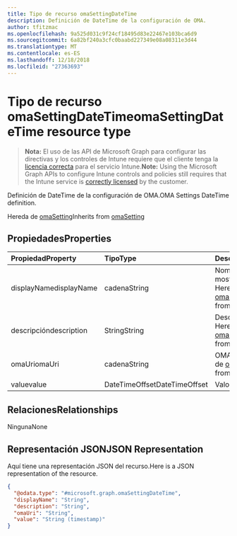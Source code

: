 ```yaml
---
title: Tipo de recurso omaSettingDateTime
description: Definición de DateTime de la configuración de OMA.
author: tfitzmac
ms.openlocfilehash: 9a525d031c9f24cf18495d83e22467e103bca6d9
ms.sourcegitcommit: 6a82bf240a3cfc0baabd227349e08a08311e3d44
ms.translationtype: MT
ms.contentlocale: es-ES
ms.lasthandoff: 12/18/2018
ms.locfileid: "27363693"
---
```

# <a name="omasettingdatetime-resource-type"></a><span data-ttu-id="0e59a-103">Tipo de recurso omaSettingDateTime</span><span class="sxs-lookup"><span data-stu-id="0e59a-103">omaSettingDateTime resource type</span></span>

> <span data-ttu-id="0e59a-104">**Nota:** El uso de las API de Microsoft Graph para configurar las directivas y los controles de Intune requiere que el cliente tenga la [licencia correcta](https://go.microsoft.com/fwlink/?linkid=839381) para el servicio Intune.</span><span class="sxs-lookup"><span data-stu-id="0e59a-104">**Note:** Using the Microsoft Graph APIs to configure Intune controls and policies still requires that the Intune service is [correctly licensed](https://go.microsoft.com/fwlink/?linkid=839381) by the customer.</span></span>

<span data-ttu-id="0e59a-105">Definición de DateTime de la configuración de OMA.</span><span class="sxs-lookup"><span data-stu-id="0e59a-105">OMA Settings DateTime definition.</span></span>

<span data-ttu-id="0e59a-106">Hereda de [omaSetting](../resources/intune-deviceconfig-omasetting.md)</span><span class="sxs-lookup"><span data-stu-id="0e59a-106">Inherits from [omaSetting](../resources/intune-deviceconfig-omasetting.md)</span></span>

## <a name="properties"></a><span data-ttu-id="0e59a-107">Propiedades</span><span class="sxs-lookup"><span data-stu-id="0e59a-107">Properties</span></span>
|<span data-ttu-id="0e59a-108">Propiedad</span><span class="sxs-lookup"><span data-stu-id="0e59a-108">Property</span></span>|<span data-ttu-id="0e59a-109">Tipo</span><span class="sxs-lookup"><span data-stu-id="0e59a-109">Type</span></span>|<span data-ttu-id="0e59a-110">Descripción</span><span class="sxs-lookup"><span data-stu-id="0e59a-110">Description</span></span>|
|:---|:---|:---|
|<span data-ttu-id="0e59a-111">displayName</span><span class="sxs-lookup"><span data-stu-id="0e59a-111">displayName</span></span>|<span data-ttu-id="0e59a-112">cadena</span><span class="sxs-lookup"><span data-stu-id="0e59a-112">String</span></span>|<span data-ttu-id="0e59a-113">Nombre para mostrar.</span><span class="sxs-lookup"><span data-stu-id="0e59a-113">Display Name.</span></span> <span data-ttu-id="0e59a-114">Heredado de [omaSetting](../resources/intune-deviceconfig-omasetting.md)</span><span class="sxs-lookup"><span data-stu-id="0e59a-114">Inherited from [omaSetting](../resources/intune-deviceconfig-omasetting.md)</span></span>|
|<span data-ttu-id="0e59a-115">descripción</span><span class="sxs-lookup"><span data-stu-id="0e59a-115">description</span></span>|<span data-ttu-id="0e59a-116">String</span><span class="sxs-lookup"><span data-stu-id="0e59a-116">String</span></span>|<span data-ttu-id="0e59a-117">Descripción.</span><span class="sxs-lookup"><span data-stu-id="0e59a-117">Description.</span></span> <span data-ttu-id="0e59a-118">Heredado de [omaSetting](../resources/intune-deviceconfig-omasetting.md)</span><span class="sxs-lookup"><span data-stu-id="0e59a-118">Inherited from [omaSetting](../resources/intune-deviceconfig-omasetting.md)</span></span>|
|<span data-ttu-id="0e59a-119">omaUri</span><span class="sxs-lookup"><span data-stu-id="0e59a-119">omaUri</span></span>|<span data-ttu-id="0e59a-120">cadena</span><span class="sxs-lookup"><span data-stu-id="0e59a-120">String</span></span>|<span data-ttu-id="0e59a-121">OMA.</span><span class="sxs-lookup"><span data-stu-id="0e59a-121">OMA.</span></span> <span data-ttu-id="0e59a-122">Heredado de [omaSetting](../resources/intune-deviceconfig-omasetting.md)</span><span class="sxs-lookup"><span data-stu-id="0e59a-122">Inherited from [omaSetting](../resources/intune-deviceconfig-omasetting.md)</span></span>|
|<span data-ttu-id="0e59a-123">value</span><span class="sxs-lookup"><span data-stu-id="0e59a-123">value</span></span>|<span data-ttu-id="0e59a-124">DateTimeOffset</span><span class="sxs-lookup"><span data-stu-id="0e59a-124">DateTimeOffset</span></span>|<span data-ttu-id="0e59a-125">Valor.</span><span class="sxs-lookup"><span data-stu-id="0e59a-125">Value.</span></span>|

## <a name="relationships"></a><span data-ttu-id="0e59a-126">Relaciones</span><span class="sxs-lookup"><span data-stu-id="0e59a-126">Relationships</span></span>
<span data-ttu-id="0e59a-127">Ninguna</span><span class="sxs-lookup"><span data-stu-id="0e59a-127">None</span></span>
## <a name="json-representation"></a><span data-ttu-id="0e59a-128">Representación JSON</span><span class="sxs-lookup"><span data-stu-id="0e59a-128">JSON Representation</span></span>
<span data-ttu-id="0e59a-129">Aquí tiene una representación JSON del recurso.</span><span class="sxs-lookup"><span data-stu-id="0e59a-129">Here is a JSON representation of the resource.</span></span>
<!-- {
  "blockType": "resource",
  "@odata.type": "microsoft.graph.omaSettingDateTime"
}
-->
``` json
{
  "@odata.type": "#microsoft.graph.omaSettingDateTime",
  "displayName": "String",
  "description": "String",
  "omaUri": "String",
  "value": "String (timestamp)"
}
```



